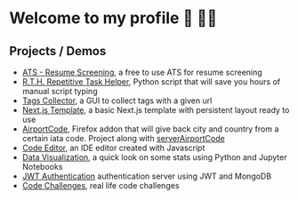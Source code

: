 # Welcome to my profile 👋 👨‍💻

## Projects / Demos
- [ATS - Resume Screening](https://github.com/simo54/free_ats), a free to use ATS for resume screening
- [R.T.H. Repetitive Task Helper](https://github.com/simo54/Repetitive_Task_Helper), Python script that will save you hours of manual script typing 
- [Tags Collector](https://github.com/simo54/gui_py), a GUI to collect tags with a given url 
- [Next.js Template](https://github.com/simo54/nextjs_persistent_layout), a basic Next.js template with persistent layout ready to use 
- [AirportCode](https://github.com/simo54/airportcodes), Firefox addon that will give back city and country from a certain iata code. Project along with [serverAirportCode](https://github.com/simo54/serverAirportCode)
- [Code Editor](https://github.com/simo54/Ide_Code_Editor), an IDE editor created with Javascript
- [Data Visualization](https://github.com/simo54/dataVisualization), a quick look on some stats using Python and Jupyter Notebooks
- [JWT Authentication](https://github.com/simo54/serverJWT) authentication server using JWT and MongoDB
- [Code Challenges](https://github.com/simo54/algorithms), real life code challenges
